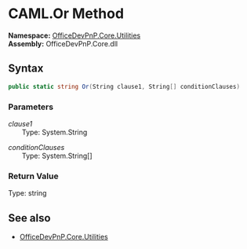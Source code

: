 # CAML.Or Method  
  

**Namespace:** [OfficeDevPnP.Core.Utilities](OfficeDevPnP.Core.Utilities.md)  
**Assembly:** OfficeDevPnP.Core.dll  
## Syntax
```C#
public static string Or(String clause1, String[] conditionClauses)
```
### Parameters
*clause1*  
&emsp;&emsp;Type: System.String  

*conditionClauses*  
&emsp;&emsp;Type: System.String[]  

### Return Value
Type: string  

## See also
- [OfficeDevPnP.Core.Utilities](OfficeDevPnP.Core.Utilities.md)
